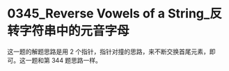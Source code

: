 # 0345_Reverse Vowels of a String_反转字符串中的元音字母

这⼀题的解题思路是⽤ 2 个指针，指针对撞的思路，来不断交换⾸尾元素，即可。这⼀题和第 344 题思路⼀样。